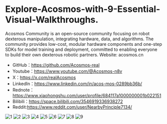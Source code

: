 # Explore-Acosmos-with-9-Essential-Visual-Walkthroughs.
Acosmos Community is an open-source community focusing on robot dexterous manipulation, integrating hardware, data, and algorithms. The community provides low-cost, modular hardware components and one-step SDKs for model training and deployment, committed to enabling everyone to build their own dexterous robotic partners. Website: acosmos.cn
- GitHub：https://github.com/Acosmos-real
- Youtube：https://www.youtube.com/@Acosmos-n8v
- X：https://x.com/realAcosmos
- LinkedIn：https://www.linkedin.com/in/acos-mos-0289bb36b/
- Rednote：https://www.xiaohongshu.com/user/profile/684117a1000000001b022151
- Bilibili：https://space.bilibili.com/3546919336938272
- Reddit:https://www.reddit.com/user/NearbyPrinciple7134/

![1](https://github.com/user-attachments/assets/f7f00086-24fc-49f5-b64d-3f8e64ad59f2)
![2](https://github.com/user-attachments/assets/03d64f98-bc67-439a-9c5c-3693312f50d9)
![3](https://github.com/user-attachments/assets/72e7a03c-3fe8-446f-8a1c-d95836d569dc)
![4](https://github.com/user-attachments/assets/63ca21fd-f250-4f5e-994b-93236f00b2e9)
![5](https://github.com/user-attachments/assets/ee704ed4-ba99-4754-a865-94be99923be7)
![6](https://github.com/user-attachments/assets/f05beac4-4b92-4434-8a6c-8e41898bb746)
![7](https://github.com/user-attachments/assets/e730ae4e-dbbb-4888-b38b-983fb5f03450)
![8](https://github.com/user-attachments/assets/a0e9783a-0d8d-416d-83ce-a13a3c889af5)
![9](https://github.com/user-attachments/assets/5e524483-3045-4263-8814-e74ab430848b)









